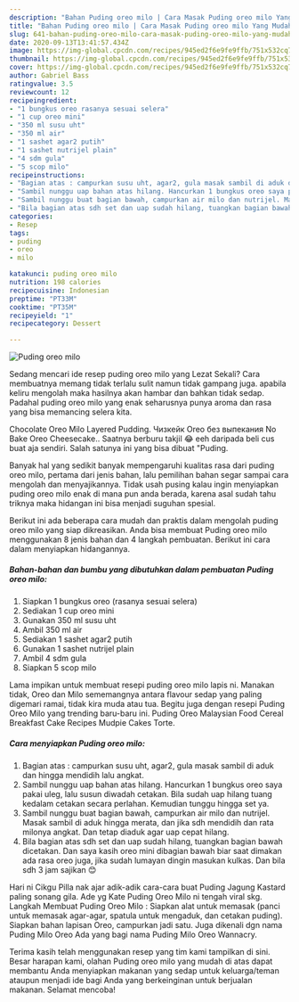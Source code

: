 ```yaml
---
description: "Bahan Puding oreo milo | Cara Masak Puding oreo milo Yang Mudah Dan Praktis"
title: "Bahan Puding oreo milo | Cara Masak Puding oreo milo Yang Mudah Dan Praktis"
slug: 641-bahan-puding-oreo-milo-cara-masak-puding-oreo-milo-yang-mudah-dan-praktis
date: 2020-09-13T13:41:57.434Z
image: https://img-global.cpcdn.com/recipes/945ed2f6e9fe9ffb/751x532cq70/puding-oreo-milo-foto-resep-utama.jpg
thumbnail: https://img-global.cpcdn.com/recipes/945ed2f6e9fe9ffb/751x532cq70/puding-oreo-milo-foto-resep-utama.jpg
cover: https://img-global.cpcdn.com/recipes/945ed2f6e9fe9ffb/751x532cq70/puding-oreo-milo-foto-resep-utama.jpg
author: Gabriel Bass
ratingvalue: 3.5
reviewcount: 12
recipeingredient:
- "1 bungkus oreo rasanya sesuai selera"
- "1 cup oreo mini"
- "350 ml susu uht"
- "350 ml air"
- "1 sashet agar2 putih"
- "1 sashet nutrijel plain"
- "4 sdm gula"
- "5 scop milo"
recipeinstructions:
- "Bagian atas : campurkan susu uht, agar2, gula masak sambil di aduk dan hingga mendidih lalu angkat."
- "Sambil nunggu uap bahan atas hilang. Hancurkan 1 bungkus oreo saya pakai uleg, lalu susun diwadah cetakan. Bila sudah uap hilang tuang kedalam cetakan secara perlahan. Kemudian tunggu hingga set ya."
- "Sambil nunggu buat bagian bawah, campurkan air milo dan nutrijel. Masak sambil di aduk hingga merata, dan jika sdh mendidih dan rata milonya angkat. Dan tetap diaduk agar uap cepat hilang."
- "Bila bagian atas sdh set dan uap sudah hilang, tuangkan bagian bawah dicetakan. Dan saya kasih oreo mini dibagian bawah biar saat dimakan ada rasa oreo juga, jika sudah lumayan dingin masukan kulkas. Dan bila sdh 3 jam sajikan 😊"
categories:
- Resep
tags:
- puding
- oreo
- milo

katakunci: puding oreo milo 
nutrition: 198 calories
recipecuisine: Indonesian
preptime: "PT33M"
cooktime: "PT35M"
recipeyield: "1"
recipecategory: Dessert

---
```



![Puding oreo milo](https://img-global.cpcdn.com/recipes/945ed2f6e9fe9ffb/751x532cq70/puding-oreo-milo-foto-resep-utama.jpg)

Sedang mencari ide resep puding oreo milo yang Lezat Sekali? Cara membuatnya memang tidak terlalu sulit namun tidak gampang juga. apabila keliru mengolah maka hasilnya akan hambar dan bahkan tidak sedap. Padahal puding oreo milo yang enak seharusnya punya aroma dan rasa yang bisa memancing selera kita.

Chocolate Oreo Milo Layered Pudding. Чизкейк Oreo без выпекания No Bake Oreo Cheesecake.. Saatnya berburu takjil 😂 eeh daripada beli cus buat aja sendiri. Salah satunya ini yang bisa dibuat &#34;Puding.

Banyak hal yang sedikit banyak mempengaruhi kualitas rasa dari puding oreo milo, pertama dari jenis bahan, lalu pemilihan bahan segar sampai cara mengolah dan menyajikannya. Tidak usah pusing kalau ingin menyiapkan puding oreo milo enak di mana pun anda berada, karena asal sudah tahu triknya maka hidangan ini bisa menjadi suguhan spesial.


Berikut ini ada beberapa cara mudah dan praktis dalam mengolah puding oreo milo yang siap dikreasikan. Anda bisa membuat Puding oreo milo menggunakan 8 jenis bahan dan 4 langkah pembuatan. Berikut ini cara dalam menyiapkan hidangannya.

<!--inarticleads1-->

##### Bahan-bahan dan bumbu yang dibutuhkan dalam pembuatan Puding oreo milo:

1. Siapkan 1 bungkus oreo (rasanya sesuai selera)
1. Sediakan 1 cup oreo mini
1. Gunakan 350 ml susu uht
1. Ambil 350 ml air
1. Sediakan 1 sashet agar2 putih
1. Gunakan 1 sashet nutrijel plain
1. Ambil 4 sdm gula
1. Siapkan 5 scop milo


Lama impikan untuk membuat resepi puding oreo milo lapis ni. Manakan tidak, Oreo dan Milo sememangnya antara flavour sedap yang paling digemari ramai, tidak kira muda atau tua. Begitu juga dengan resepi Puding Oreo Milo yang trending baru-baru ini. Puding Oreo Malaysian Food Cereal Breakfast Cake Recipes Mudpie Cakes Torte. 

<!--inarticleads2-->

##### Cara menyiapkan Puding oreo milo:

1. Bagian atas : campurkan susu uht, agar2, gula masak sambil di aduk dan hingga mendidih lalu angkat.
1. Sambil nunggu uap bahan atas hilang. Hancurkan 1 bungkus oreo saya pakai uleg, lalu susun diwadah cetakan. Bila sudah uap hilang tuang kedalam cetakan secara perlahan. Kemudian tunggu hingga set ya.
1. Sambil nunggu buat bagian bawah, campurkan air milo dan nutrijel. Masak sambil di aduk hingga merata, dan jika sdh mendidih dan rata milonya angkat. Dan tetap diaduk agar uap cepat hilang.
1. Bila bagian atas sdh set dan uap sudah hilang, tuangkan bagian bawah dicetakan. Dan saya kasih oreo mini dibagian bawah biar saat dimakan ada rasa oreo juga, jika sudah lumayan dingin masukan kulkas. Dan bila sdh 3 jam sajikan 😊


Hari ni Cikgu Pilla nak ajar adik-adik cara-cara buat Puding Jagung Kastard paling sonang gila. Ade yg Kate Puding Oreo Milo ni tengah viral skg. Langkah Membuat Puding Oreo Milo : Siapkan alat untuk memasak (panci untuk memasak agar-agar, spatula untuk mengaduk, dan cetakan puding). Siapkan bahan lapisan Oreo, campurkan jadi satu. Juga dikenali dgn nama Puding Milo Oreo Ada yang bagi nama Puding Milo Oreo Wannacry. 

Terima kasih telah menggunakan resep yang tim kami tampilkan di sini. Besar harapan kami, olahan Puding oreo milo yang mudah di atas dapat membantu Anda menyiapkan makanan yang sedap untuk keluarga/teman ataupun menjadi ide bagi Anda yang berkeinginan untuk berjualan makanan. Selamat mencoba!
